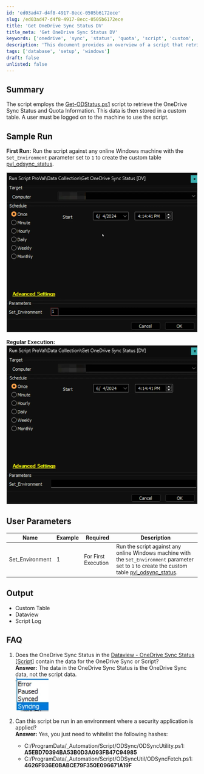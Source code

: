 ```yaml
---
id: 'ed03ad47-d4f8-4917-8ecc-0505b6172ece'
slug: /ed03ad47-d4f8-4917-8ecc-0505b6172ece
title: 'Get OneDrive Sync Status DV'
title_meta: 'Get OneDrive Sync Status DV'
keywords: ['onedrive', 'sync', 'status', 'quota', 'script', 'custom', 'table']
description: 'This document provides an overview of a script that retrieves the OneDrive Sync Status and Quota Information, storing the data in a custom table. It includes details on sample runs, user parameters, output, and frequently asked questions.'
tags: ['database', 'setup', 'windows']
draft: false
unlisted: false
---
```


## Summary

The script employs the [Get-ODStatus.ps1](https://github.com/rodneyviana/ODSyncUtil/blob/master/ODSyncUtil/Get-ODStatus.ps1) script to retrieve the OneDrive Sync Status and Quota Information. This data is then stored in a custom table. A user must be logged on to the machine to use the script.

## Sample Run

**First Run:** Run the script against any online Windows machine with the `Set_Environment` parameter set to `1` to create the custom table [pvl_odsync_status](/docs/e7a826db-104c-4ebb-877f-b44e138067f9).

![First Run](../../../static/img/docs/ed03ad47-d4f8-4917-8ecc-0505b6172ece/image_1.webp)

**Regular Execution:**  
![Regular Execution](../../../static/img/docs/ed03ad47-d4f8-4917-8ecc-0505b6172ece/image_2.webp)

## User Parameters

| Name             | Example | Required                | Description                                                                                                                                                       |
|------------------|---------|-------------------------|-------------------------------------------------------------------------------------------------------------------------------------------------------------------|
| Set_Environment   | 1       | For First Execution      | Run the script against any online Windows machine with the `Set_Environment` parameter set to `1` to create the custom table [pvl_odsync_status](/docs/e7a826db-104c-4ebb-877f-b44e138067f9). |

## Output

- Custom Table  
- Dataview
- Script Log

## FAQ

1. Does the OneDrive Sync Status in the [Dataview - OneDrive Sync Status [Script]](/docs/61160125-8794-4e01-ba0a-3bf4ec81077e) contain the data for the OneDrive Sync or Script?  
   **Answer:** The data in the OneDrive Sync Status is the OneDrive Sync data, not the script data.  
   ![OneDrive Sync Status](../../../static/img/docs/ed03ad47-d4f8-4917-8ecc-0505b6172ece/image_3.webp)

2. Can this script be run in an environment where a security application is applied?  
   **Answer:** Yes, you just need to whitelist the following hashes:  
   - C:/ProgramData/_Automation/Script/ODSync/ODSyncUtility.ps1: **A5EBD70394BA53B0D3A093FB47C94985**  
   - C:/ProgramData/_Automation/Script/ODSyncUtil/ODSyncFetch.ps1: **4626F936E0BABCE79F350E096671A19F**  